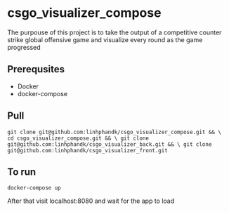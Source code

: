 # csgo_visualizer_compose

The purpouse of this project is to take the output of a competitive counter strike global offensive game and visualize every round as the game progressed

## Prerequsites

- Docker
- docker-compose
## Pull
`git clone git@github.com:linhphandk/csgo_visualizer_compose.git && \
cd csgo_visualizer_compose.git && \
git clone git@github.com:linhphandk/csgo_visualizer_back.git && \
git clone git@github.com:linhphandk/csgo_visualizer_front.git`

## To run

`docker-compose up`

After that visit localhost:8080 and wait for the app to load

